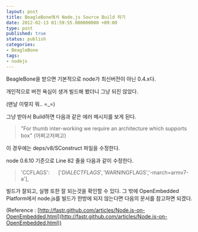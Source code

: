 ```yaml
---
layout: post
title: BeagleBone에서 Node.js Source Build 하기
date: 2012-02-13 01:59:55.000000000 +09:00
type: post
published: true
status: publish
categories:
- BeagleBone
tags:
- nodejs
---
```


BeagleBone을 받으면 기본적으로 node가 최신버전이 아닌 0.4.x다.

개인적으로 버전 욕심이 생겨 빌드해 봤더니 그냥 되진 않았다.

(맨날 이렇지 뭐.. =_=)

그냥 받아서 Build하면 다음과 같은 에러 메시지를 보게 된다.

>"For thumb inter-working we require an architecture which supports box" (어쩌고저쩌고)

이 경우에는 deps/v8/SConstruct 파일을 수정한다.

node 0.6.10 기준으로 Line 82 줄을 다음과 같이 수정한다.

>'CCFLAGS':      ['$DIALECTFLAGS', '$WARNINGFLAGS','-march=armv7-a'],


빌드가 잘되고, 실행 또한 잘 되는것을 확인할 수 있다.
그 밖에 OpenEmbedded Platform에서 node.js를 빌드가 한방에 되지 않는다면 다음의 문서를 참고하면 되겠다.

(Reference : [http://fastr.github.com/articles/Node.js-on-OpenEmbedded.html](http://fastr.github.com/articles/Node.js-on-OpenEmbedded.html))

